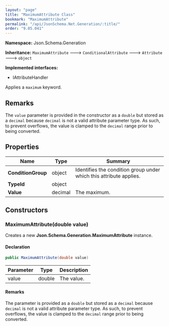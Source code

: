 ```yaml
---
layout: "page"
title: "MaximumAttribute Class"
bookmark: "MaximumAttribute"
permalink: "/api/JsonSchema.Net.Generation/:title/"
order: "9.05.041"
---
```

**Namespace:** Json.Schema.Generation

**Inheritance:**
`MaximumAttribute`
 🡒 
`ConditionalAttribute`
 🡒 
`Attribute`
 🡒 
`object`

**Implemented interfaces:**

- IAttributeHandler

Applies a `maximum` keyword.

## Remarks

The `value` parameter is provided in the constructor as a `double` but stored as a `decimal`
because `decimal` is not a valid attribute parameter type.
As such, to prevent overflows, the value is clamped to the `decimal` range prior to being converted.

## Properties

| Name | Type | Summary |
|---|---|---|
| **ConditionGroup** | object | Identifies the condition group under which this attribute applies. |
| **TypeId** | object |  |
| **Value** | decimal | The maximum. |

## Constructors

### MaximumAttribute(double value)

Creates a new **Json.Schema.Generation.MaximumAttribute** instance.

#### Declaration

```c#
public MaximumAttribute(double value)
```

| Parameter | Type | Description |
|---|---|---|
| value | double | The value. |


#### Remarks

The <paramref name="value" /> parameter is provided as a `double` but stored as a `decimal`
because `decimal` is not a valid attribute parameter type.
As such, to prevent overflows, the value is clamped to the `decimal` range prior to being converted.


